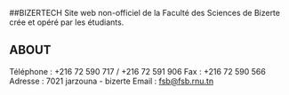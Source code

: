 ##BIZERTECH
Site web non-officiel de la Faculté des Sciences de Bizerte crée et opéré par les étudiants.
## **ABOUT**
Téléphone : +216 72 590 717 / +216 72 591 906
Fax : +216 72 590 566
Adresse : 7021 jarzouna - bizerte
Email : fsb@fsb.rnu.tn 
